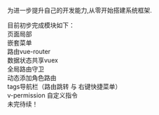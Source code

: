 为进一步提升自己的开发能力,从零开始搭建系统框架.

目前初步完成模块如下：<br/>
    页面局部<br/>
    嵌套菜单<br/>
    路由vue-router<br/>
    数据状态共享vuex<br/>
    全局路由守卫<br/>
    动态添加角色路由<br/>
    tags导航栏（路由跳转 与 右键快捷菜单）<br/>
    v-permission 自定义指令 <br/>
    未完待续！<br/>
